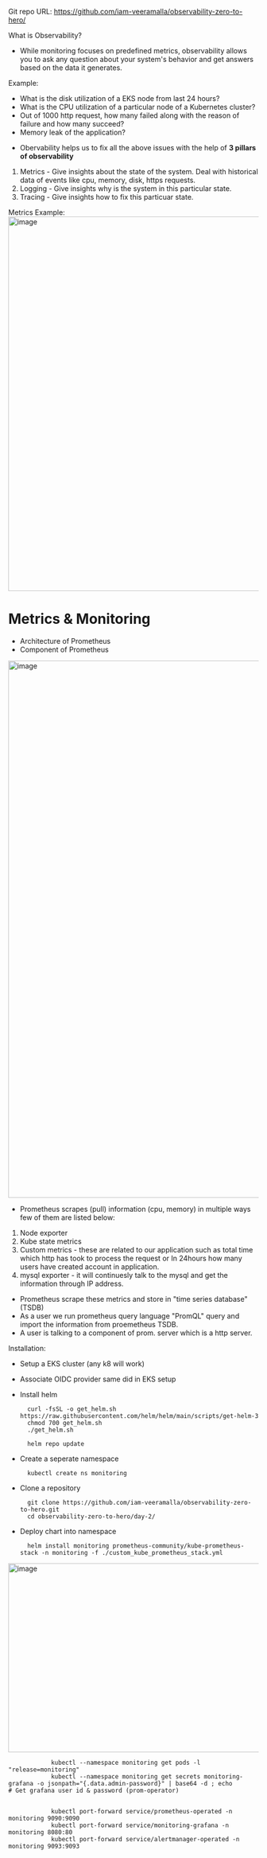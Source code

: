 Git repo URL: https://github.com/iam-veeramalla/observability-zero-to-hero/

What is Observability?
- While monitoring focuses on predefined metrics, observability allows you to ask any question about your system's behavior and get answers based on the data it generates.

Example:
* What is the disk utilization of a EKS node from last 24 hours?
* What is the CPU utilization of a particular node of a Kubernetes cluster?
* Out of 1000 http request, how many failed along with the reason of failure and how many succeed?
* Memory leak of the application?

- Obervability helps us to fix all the above issues with the help of **3 pillars of observability**

1. Metrics - Give insights about the state of the system. Deal with historical data of events like cpu, memory, disk, https requests.
2. Logging - Give insights why is the system in this particular state.
3. Tracing - Give insights how to fix this particuar state.

Metrics Example:
<img width="1307" height="753" alt="image" src="https://github.com/user-attachments/assets/8513e216-5526-4736-8647-61965b1e4960" />

# Metrics & Monitoring

* Architecture of Prometheus
* Component of Prometheus

<img width="831" height="1080" alt="image" src="https://github.com/user-attachments/assets/6fa1f9dc-56a2-44e8-8c7d-db4d4b7e9f32" />




- Prometheus scrapes (pull) information (cpu, memory) in multiple ways few of them are listed below:
1. Node exporter
2. Kube state metrics
3. Custom metrics - these are related to our application such as total time which http has took to process the request or In 24hours how many users have created account in application.
4. mysql exporter - it will continuesly talk to the mysql and get the information through IP address.

* Prometheus scrape these metrics and store in "time series database" (TSDB)
* As a user we run prometheus query language "PromQL" query and import the information from proemetheus TSDB.
* A user is talking to a component of prom. server which is a http server.

Installation:
* Setup a EKS cluster (any k8 will work)
* Associate OIDC provider same did in EKS setup
* Install helm

        curl -fsSL -o get_helm.sh https://raw.githubusercontent.com/helm/helm/main/scripts/get-helm-3
        chmod 700 get_helm.sh
        ./get_helm.sh

        helm repo update

* Create a seperate namespace

        kubectl create ns monitoring

* Clone a repository

        git clone https://github.com/iam-veeramalla/observability-zero-to-hero.git
        cd observability-zero-to-hero/day-2/

* Deploy chart into namespace

        helm install monitoring prometheus-community/kube-prometheus-stack -n monitoring -f ./custom_kube_prometheus_stack.yml

<img width="1649" height="380" alt="image" src="https://github.com/user-attachments/assets/4555f9da-43ae-4357-abf5-8bdc6a73c54c" />

                kubectl --namespace monitoring get pods -l "release=monitoring"
                kubectl --namespace monitoring get secrets monitoring-grafana -o jsonpath="{.data.admin-password}" | base64 -d ; echo                # Get grafana user id & password (prom-operator)
                
                
                kubectl port-forward service/prometheus-operated -n monitoring 9090:9090
                kubectl port-forward service/monitoring-grafana -n monitoring 8080:80
                kubectl port-forward service/alertmanager-operated -n monitoring 9093:9093

